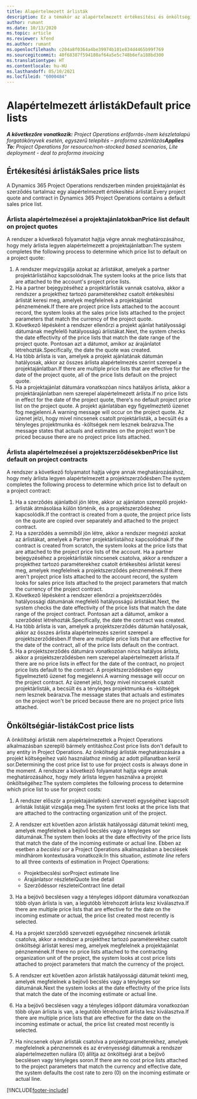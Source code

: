 ```yaml
---
title: Alapértelmezett árlisták
description: Ez a témakör az alapértelmezett értékesítési és önköltségi árlistákról nyújt tájékoztatást a Project Operations alkalmazásban.
author: rumant
ms.date: 10/13/2020
ms.topic: article
ms.reviewer: kfend
ms.author: rumant
ms.openlocfilehash: c204a8f0364a4be39974b101e834d4465b99f769
ms.sourcegitcommit: 40f68387f594180af64a5e5c748b6efa188bd300
ms.translationtype: HT
ms.contentlocale: hu-HU
ms.lasthandoff: 05/10/2021
ms.locfileid: "6000484"
---
```

# <a name="default-price-lists"></a><span data-ttu-id="3ec1f-103">Alapértelmezett árlisták</span><span class="sxs-lookup"><span data-stu-id="3ec1f-103">Default price lists</span></span>

<span data-ttu-id="3ec1f-104">_**A következőre vonatkozik:** Project Operations erőforrás-/nem készletalapú forgatókönyvek esetén, egyszerű telepítés – proforma számlázás_</span><span class="sxs-lookup"><span data-stu-id="3ec1f-104">_**Applies To:** Project Operations for resource/non-stocked based scenarios, Lite deployment - deal to proforma invoicing_</span></span>

## <a name="sales-price-lists"></a><span data-ttu-id="3ec1f-105">Értékesítési árlisták</span><span class="sxs-lookup"><span data-stu-id="3ec1f-105">Sales price lists</span></span>

<span data-ttu-id="3ec1f-106">A Dynamics 365 Project Operations rendszerben minden projektajánlat és szerződés tartalmaz egy alapértelmezett értékesítési árlistát.</span><span class="sxs-lookup"><span data-stu-id="3ec1f-106">Every project quote and contract in Dynamics 365 Project Operations contains a default sales price list.</span></span> 

### <a name="price-list-default-on-project-quotes"></a><span data-ttu-id="3ec1f-107">Árlista alapértelmezései a projektajánlatokban</span><span class="sxs-lookup"><span data-stu-id="3ec1f-107">Price list default on project quotes</span></span>
<span data-ttu-id="3ec1f-108">A rendszer a következő folyamatot hajtja végre annak meghatározásához, hogy mely árlista legyen alapértelmezett a projektajánlatban:</span><span class="sxs-lookup"><span data-stu-id="3ec1f-108">The system completes the following process to determine which price list to default on a project quote:</span></span>

1. <span data-ttu-id="3ec1f-109">A rendszer megvizsgálja azokat az árlistákat, amelyek a partner projektárlistáihoz kapcsolódnak.</span><span class="sxs-lookup"><span data-stu-id="3ec1f-109">The system looks at the price lists that are attached to the account's project price lists.</span></span> 
2. <span data-ttu-id="3ec1f-110">Ha a partner bejegyzéséhez a projektárlisták vannak csatolva, akkor a rendszer a projekthez tartozó paraméterekhez csatolt értékesítési árlistát keresi meg, amelyek megfelelnek a projektajánlat pénznemének.</span><span class="sxs-lookup"><span data-stu-id="3ec1f-110">If there are project price lists attached to the account record, the system looks at the sales price lists attached to the project parameters that match the currency of the project quote.</span></span>
3. <span data-ttu-id="3ec1f-111">Következő lépésként a rendszer ellenőrzi a projekt ajánlat hatályossági dátumának megfelelő hatályosságú árlistákat.</span><span class="sxs-lookup"><span data-stu-id="3ec1f-111">Next, the system checks the date effectivity of the price lists that match the date range of the project quote.</span></span> <span data-ttu-id="3ec1f-112">Pontosan azt a dátumot, amikor az árajánlatot létrehozták.</span><span class="sxs-lookup"><span data-stu-id="3ec1f-112">Specifically, the date the quote was created.</span></span>
4. <span data-ttu-id="3ec1f-113">Ha több árlista is van, amelyek a projekt ajánlatának dátumán hatályosak, akkor az összes árlista alapértelmezés szerint szerepel a projektajánlatban.</span><span class="sxs-lookup"><span data-stu-id="3ec1f-113">If there are multiple price lists that are effective for the date of the project quote, all of the price lists default on the project quote.</span></span>
5. <span data-ttu-id="3ec1f-114">Ha a projektajánlat dátumára vonatkozóan nincs hatályos árlista, akkor a projektárajánlatban nem szerepel alapértelmezett árlista.</span><span class="sxs-lookup"><span data-stu-id="3ec1f-114">If no price lists in effect for the date of the project quote, there's no default project price list on the project quote.</span></span> <span data-ttu-id="3ec1f-115">A projekt ajánlatában egy figyelmeztető üzenet fog megjelenni.</span><span class="sxs-lookup"><span data-stu-id="3ec1f-115">A warning message will occur on the project quote.</span></span> <span data-ttu-id="3ec1f-116">Az üzenet jelzi, hogy mivel nincsenek csatolt projektárlisták, a becsült és a tényleges projektmunka és -költségek nem lesznek beárazva.</span><span class="sxs-lookup"><span data-stu-id="3ec1f-116">The message states that actuals and estimates on the project won't be priced because there are no project price lists attached.</span></span>

### <a name="price-list-default-on-project-contracts"></a><span data-ttu-id="3ec1f-117">Árlista alapértelmezései a projektszerződésekben</span><span class="sxs-lookup"><span data-stu-id="3ec1f-117">Price list default on project contracts</span></span> 
<span data-ttu-id="3ec1f-118">A rendszer a következő folyamatot hajtja végre annak meghatározásához, hogy mely árlista legyen alapértelmezett a projektszerződésben:</span><span class="sxs-lookup"><span data-stu-id="3ec1f-118">The system completes the following process to determine which price list to default on a project contract:</span></span>

1. <span data-ttu-id="3ec1f-119">Ha a szerződés ajánlatból jön létre, akkor az ajánlaton szereplő projekt-árlisták átmásolása külön történik, és a projektszerződéshez kapcsolódik.</span><span class="sxs-lookup"><span data-stu-id="3ec1f-119">If the contract is created from a quote, the project price lists on the quote are copied over separately and attached to the project contract.</span></span>
2. <span data-ttu-id="3ec1f-120">Ha a szerződés a semmiből jön létre, akkor a rendszer megnézi azokat az árlistákat, amelyek a Partner projektárlistáihoz kapcsolódnak.</span><span class="sxs-lookup"><span data-stu-id="3ec1f-120">If the contract is created from scratch, the system looks at the price lists that are attached to the project price lists of the account.</span></span> <span data-ttu-id="3ec1f-121">Ha a partner bejegyzéséhez a projektárlisták nincsenek csatolva, akkor a rendszer a projekthez tartozó paraméterekhez csatolt értékesítési árlistát keresi meg, amelyek megfelelnek a projektszerződés pénznemének.</span><span class="sxs-lookup"><span data-stu-id="3ec1f-121">If there aren't project price lists attached to the account record, the system looks for sales price lists attached to the project parameters that match the currency of the project contract.</span></span>
4. <span data-ttu-id="3ec1f-122">Következő lépésként a rendszer ellenőrzi a projektszerződés hatályossági dátumának megfelelő hatályosságú árlistákat.</span><span class="sxs-lookup"><span data-stu-id="3ec1f-122">Next, the system checks the date effectivity of the price lists that match the date range of the project contract.</span></span> <span data-ttu-id="3ec1f-123">Pontosan azt a dátumot, amikor a szerződést létrehozták.</span><span class="sxs-lookup"><span data-stu-id="3ec1f-123">Specifically, the date the contract was created.</span></span>
5. <span data-ttu-id="3ec1f-124">Ha több árlista is van, amelyek a projektszerződés dátumán hatályosak, akkor az összes árlista alapértelmezés szerint szerepel a projektszerződésben.</span><span class="sxs-lookup"><span data-stu-id="3ec1f-124">If there are multiple price lists that are effective for the date of the contract, all of the price lists default on the contract.</span></span>
6. <span data-ttu-id="3ec1f-125">Ha a projektszerződés dátumára vonatkozóan nincs hatályos árlista, akkor a projektszerződésben nem szerepel alapértelmezett árlista.</span><span class="sxs-lookup"><span data-stu-id="3ec1f-125">If there are no price lists in effect for the date of the contract, no project price lists default to the contract.</span></span> <span data-ttu-id="3ec1f-126">A projektszerződésben egy figyelmeztető üzenet fog megjelenni.</span><span class="sxs-lookup"><span data-stu-id="3ec1f-126">A warning message will occur on the project contract.</span></span> <span data-ttu-id="3ec1f-127">Az üzenet jelzi, hogy mivel nincsenek csatolt projektárlisták, a becsült és a tényleges projektmunka és -költségek nem lesznek beárazva.</span><span class="sxs-lookup"><span data-stu-id="3ec1f-127">The message states that actuals and estimates on the project won't be priced because there are no project price lists attached.</span></span>

## <a name="cost-price-lists"></a><span data-ttu-id="3ec1f-128">Önköltségiár-listák</span><span class="sxs-lookup"><span data-stu-id="3ec1f-128">Cost price lists</span></span>

<span data-ttu-id="3ec1f-129">A önköltségi árlisták nem alapértelmezettek a Project Operations alkalmazásban szereplő bármely entitáshoz.</span><span class="sxs-lookup"><span data-stu-id="3ec1f-129">Cost price lists don't default to any entity in Project Operations.</span></span> <span data-ttu-id="3ec1f-130">Az önköltségi árlisták meghatározására a projekt költségeihez való használathoz mindig az adott pillanatban kerül sor.</span><span class="sxs-lookup"><span data-stu-id="3ec1f-130">Determining the cost price list to use for project costs is always done in the moment.</span></span> <span data-ttu-id="3ec1f-131">A rendszer a következő folyamatot hajtja végre annak meghatározásához, hogy mely árlista legyen használva a projekt önköltségéhez:</span><span class="sxs-lookup"><span data-stu-id="3ec1f-131">The system completes the following process to determine which price list to use for project costs:</span></span>

1. <span data-ttu-id="3ec1f-132">A rendszer először a projektajánlatkérő szervezeti egységéhez kapcsolt árlisták listáját vizsgálja meg.</span><span class="sxs-lookup"><span data-stu-id="3ec1f-132">The system first looks at the price lists that are attached to the contracting organization unit of the project.</span></span>
2. <span data-ttu-id="3ec1f-133">A rendszer ezt követően azon árlisták hatályossági dátumát tekinti meg, amelyek megfelelnek a bejövő becslés vagy a tényleges sor dátumának.</span><span class="sxs-lookup"><span data-stu-id="3ec1f-133">The system then looks at the date effectivity of the price lists that match the date of the incoming estimate or actual line.</span></span> <span data-ttu-id="3ec1f-134">Ebben az esetben a *becslési sor* a Project Operations alkalmazásban a becslések mindhárom kontextusára vonatkozik:</span><span class="sxs-lookup"><span data-stu-id="3ec1f-134">In this situation, *estimate line* refers to all three contexts of estimation in Project Operations:</span></span>

    - <span data-ttu-id="3ec1f-135">Projektbecslési sor</span><span class="sxs-lookup"><span data-stu-id="3ec1f-135">Project estimate line</span></span>
    - <span data-ttu-id="3ec1f-136">Árajánlatsor részletei</span><span class="sxs-lookup"><span data-stu-id="3ec1f-136">Quote line detail</span></span>
    - <span data-ttu-id="3ec1f-137">Szerződéssor részletei</span><span class="sxs-lookup"><span data-stu-id="3ec1f-137">Contract line detail</span></span>
  
3. <span data-ttu-id="3ec1f-138">Ha a bejövő becslésen vagy a tényleges időpont dátumára vonatkozóan több olyan árlista is van, a legutóbb létrehozott árlista lesz kiválasztva.</span><span class="sxs-lookup"><span data-stu-id="3ec1f-138">If there are multiple price lists that are effective for the date on the incoming estimate or actual, the price list created most recently is selected.</span></span>
4. <span data-ttu-id="3ec1f-139">Ha a projekt szerződő szervezeti egységéhez nincsenek árlisták csatolva, akkor a rendszer a projekthez tartozó paraméterekhez csatolt önköltségi árlistát keresi meg, amelyek megfelelnek a projektajánlat pénznemének.</span><span class="sxs-lookup"><span data-stu-id="3ec1f-139">If there no price lists attached to the contracting organization unit of the project, the system looks at cost price lists attached to project parameters that match the currency of the project.</span></span>
5. <span data-ttu-id="3ec1f-140">A rendszer ezt követően azon árlisták hatályossági dátumát tekinti meg, amelyek megfelelnek a bejövő becslés vagy a tényleges sor dátumának.</span><span class="sxs-lookup"><span data-stu-id="3ec1f-140">Next the system looks at the date effectivity of the price lists that match the date of the incoming estimate or actual line.</span></span> 
6. <span data-ttu-id="3ec1f-141">Ha a bejövő becslésen vagy a tényleges időpont dátumára vonatkozóan több olyan árlista is van, a legutóbb létrehozott árlista lesz kiválasztva.</span><span class="sxs-lookup"><span data-stu-id="3ec1f-141">If there are multiple price lists that are effective for the date on the incoming estimate or actual, the price list created most recently is selected.</span></span>
7. <span data-ttu-id="3ec1f-142">Ha nincsenek olyan árlisták csatolva a projektparaméterekhez, amelyek megfelelnek a pénznemnek és az érvényességi dátumnak a rendszer alapértelmezetten nullára (0) állítja az önköltségi árat a bejövő becslésen vagy tényleges soron.</span><span class="sxs-lookup"><span data-stu-id="3ec1f-142">If there are no cost price lists attached to the project parameters that match the currency and effective date, the system defaults the cost rate to zero (0) on the incoming estimate or actual line.</span></span>


[!INCLUDE[footer-include](../includes/footer-banner.md)]